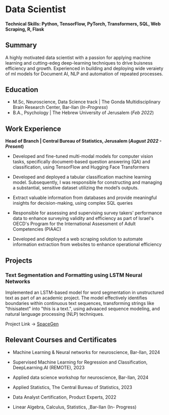# Data Scientist

#### Technical Skills: Python, TensorFlow, PyTorch, Transformers, SQL, Web Scraping, R, Flask

## Summary

A highly motivated data scientist with a passion for applying machine learning and cutting-edeg deep-learning techniques to drive buisness efficiency and growth. Experienced in building and deploying wide veraiety of ml models for Document AI, NLP and automation of repeated processes.

## Education	        		
- M.Sc, Neuroscience, Data Science track | The Gonda Multidisciplinary Brain Research Center, Bar-Ilan (_In-Progress_)
- B.A., Psychology | The Hebrew University of Jerusalem (_Feb 2022_)

## Work Experience
**Head of Branch | Central Bureau of Statistics, Jerusalem (_August 2022 - Present_)**

- Developed and fine-tuned multi-modal models for computer vision tasks, specifically document-based question answering (QA) and classification, using TensorFlow and Hugging Face Transformers

- Developed and deployed a tabular classification machine learning model. Subsequently, I was responsible for constructing and managing a substantial, sensitive dataset utilizing the model’s outputs.

- Extract valuable information from databases and provide meaningful insights for decision-making, using complex SQL queries
  
- Responsible for assessing and supervising survey takers' performance data to enhance surveying validity and efficiency as part of Israel's OECD's Program for the International Assessment of Adult Competencies (PIAAC)

- Developed and deployed a web scraping solution to automate information extraction from websites to enhance operational efficiency

## Projects
### Text Segmentation and Formatting using LSTM Neural Networks

Implemented an LSTM-based model for word segmentation in unstructured text as part of an academic project. The model effectively identifies boundaries within continuous text sequences, transforming strings like "thisisatext" into "this is a text.", using advaaced sequence modeling, and natural language processing (NLP) techniques.

Project Link -> [SpaceGen](https://huggingface.co/spaces/asafd60/SpaceGen?logs=container)

##  Relevant Courses and Certificates

- Machine Learning & Neural networks for
neuroscience, Bar-Ilan, 2024

- Supervised Machine Learning for Regression and
Classification, DeepLearning.AI (REMOTE), 2023

- Applied data science workshop for neuroscience, Bar-Ilan, 2024
  
- Applied Statistics, The Central Bureau of Statistics,
2023
  
- Data Analyst Certification, Product Experts, 2022

- Linear Algebra, Calculus, Statistics, ,Bar-Ilan (In-
Progress)
